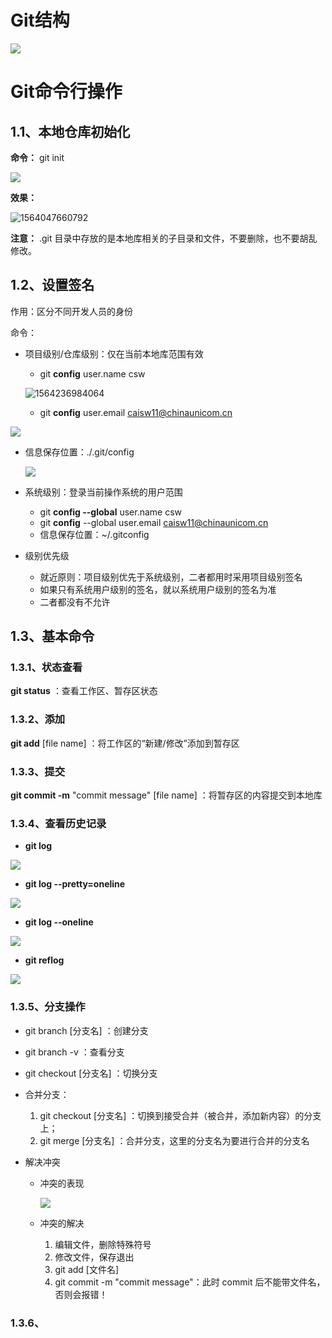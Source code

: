 # Git结构

![](D:\File\学习笔记\开发工具\Git\images\搜狗截图20190728221533.png)

# Git命令行操作

## 1.1、本地仓库初始化

**命令：** git init

![](D:\File\学习笔记\开发工具\Git\images\1564043444(1).jpg)

**效果：**

![1564047660792](C:\Users\csw\AppData\Roaming\Typora\typora-user-images\1564047660792.png)

**注意：** .git 目录中存放的是本地库相关的子目录和文件，不要删除，也不要胡乱修改。

## 1.2、设置签名

作用：区分不同开发人员的身份

命令：

- 项目级别/仓库级别：仅在当前本地库范围有效	
  - git **config** user.name csw

  ![1564236984064](D:\File\学习笔记\开发工具\Git\images\1564236984064.png)

  - git **config** user.email caisw11@chinaunicom.cn
  

![](D:\File\学习笔记\开发工具\Git\images\搜狗截图20190727221857.png)

  - 信息保存位置：./.git/config
  
    ![](D:\File\学习笔记\开发工具\Git\images\搜狗截图20190727221938.png)
  
- 系统级别：登录当前操作系统的用户范围

  - git **config --global** user.name csw
  - git **config** --global user.email caisw11@chinaunicom.cn
  - 信息保存位置：~/.gitconfig

- 级别优先级

  - 就近原则：项目级别优先于系统级别，二者都用时采用项目级别签名
  - 如果只有系统用户级别的签名，就以系统用户级别的签名为准
  - 二者都没有不允许

## 1.3、基本命令

### 1.3.1、状态查看

**git status** ：查看工作区、暂存区状态

### 1.3.2、添加

**git add** [file name] ：将工作区的“新建/修改”添加到暂存区

### 1.3.3、提交

**git commit -m** "commit message" [file name] ：将暂存区的内容提交到本地库

### 1.3.4、查看历史记录

- **git log** 

![](D:\File\学习笔记\开发工具\Git\images\搜狗截图20190728224404.png)

- **git log --pretty=oneline**

![](D:\File\学习笔记\开发工具\Git\images\搜狗截图20190728224603.png)

- **git log --oneline**

![](D:\File\学习笔记\开发工具\Git\images\搜狗截图20190728224656.png)

- **git reflog**

![](D:\File\学习笔记\开发工具\Git\images\搜狗截图20190728225127.png)

### 1.3.5、分支操作

- git branch [分支名] ：创建分支
- git branch -v ：查看分支
- git checkout [分支名] ：切换分支
- 合并分支：
  1. git checkout [分支名] ：切换到接受合并（被合并，添加新内容）的分支上；
  2. git merge [分支名] ：合并分支，这里的分支名为要进行合并的分支名

- 解决冲突

  - 冲突的表现

    ![](D:\File\学习笔记\开发工具\Git\images\搜狗截图20190728230046.png)

  - 冲突的解决
    1. 编辑文件，删除特殊符号
    2. 修改文件，保存退出
    3. git add [文件名]
    4. git commit -m "commit message"：此时 commit 后不能带文件名，否则会报错！

### 1.3.6、

